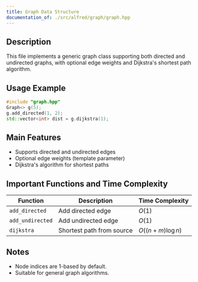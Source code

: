 ```yaml
---
title: Graph Data Structure
documentation_of: ./src/alfred/graph/graph.hpp
---
```


## Description

This file implements a generic graph class supporting both directed and undirected graphs, with optional edge weights and Dijkstra's shortest path algorithm.

## Usage Example

```cpp
#include "graph.hpp"
Graph<> g(5);
g.add_directed(1, 2);
std::vector<int> dist = g.dijkstra(1);
```

## Main Features
- Supports directed and undirected edges
- Optional edge weights (template parameter)
- Dijkstra's algorithm for shortest paths

## Important Functions and Time Complexity

| Function         | Description               | Time Complexity  |
| ---------------- | ------------------------- | ---------------- |
| `add_directed`   | Add directed edge         | $O(1)$           |
| `add_undirected` | Add undirected edge       | $O(1)$           |
| `dijkstra`       | Shortest path from source | $O((n+m)\log n)$ |

## Notes
- Node indices are 1-based by default.
- Suitable for general graph algorithms.
